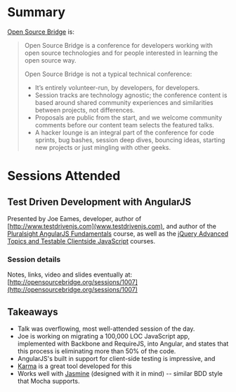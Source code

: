 # Summary

[Open Source Bridge](http://opensourcebridge.org/about/) is:

> Open Source Bridge is a conference for developers working with open source technologies and for people interested in learning the open source way.
>
> Open Source Bridge is not a typical technical conference:
>
>   * It’s entirely volunteer-run, by developers, for developers.
>   * Session tracks are technology agnostic; the conference content is based around shared community experiences and similarities between projects, not differences.
>   * Proposals are public from the start, and we welcome community comments before our content team selects the featured talks.
>   * A hacker lounge is an integral part of the conference for code sprints, bug bashes, session deep dives, bouncing ideas, starting new projects or just mingling with other geeks.

# Sessions Attended

## Test Driven Development with AngularJS

Presented by Joe Eames, developer, author of [http://www.testdrivenjs.com](www.testdrivenjs.com), and author of the 
[Pluralsight AngularJS Fundamentals](http://pluralsight.com/training/Courses/TableOfContents/angularjs-fundamentals) 
course, as well as the [jQuery Advanced Topics and Testable Clientside JavaScript](http://pluralsight.com/training/Authors/Details/joe-eames) 
courses.

### Session details

Notes, links, video and slides eventually at: [http://opensourcebridge.org/sessions/1007](http://opensourcebridge.org/sessions/1007)


## Takeaways

* Talk was overflowing, most well-attended session of the day.
* Joe is working on migrating a 100,000 LOC JavaScript app, implemented with Backbone and RequireJS, into Angular, 
and states that this process is eliminating more than 50% of the code.
* AngularJS's built in support for client-side testing is impressive, and
* [Karma](http://karma-runner.github.io/0.8/index.html) is a great tool developed for this
* Works well with [Jasmine](http://pivotal.github.io/jasmine/) (designed with it in mind) -- 
similar BDD style that Mocha supports.

